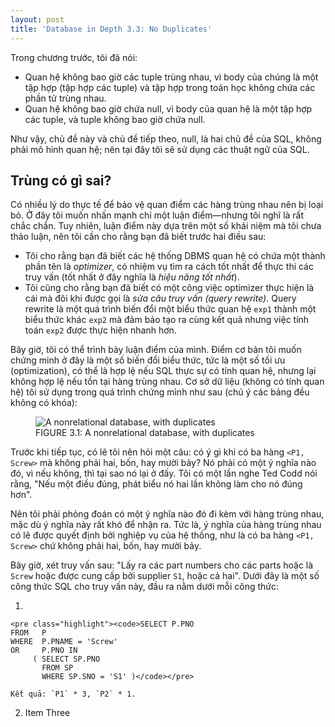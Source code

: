 ```yaml
---
layout: post
title: 'Database in Depth 3.3: No Duplicates'
---
```


Trong chương trước, tôi đã nói:

 * Quan hệ không bao giờ các tuple trùng nhau, vì body của chúng là một tập hợp (tập hợp các tuple) và tập hợp trong toán học không chứa các phần tử trùng nhau.
 * Quan hệ không bao giờ chứa null, vì body của quan hệ là một tập hợp các tuple, và tuple không bao giờ chứa null.

Như vậy, chủ đề này và chủ đề tiếp theo, null, là hai chủ đề của SQL, không phải mô hình quan hệ; nên tại đây tôi sẽ sử dụng các thuật ngữ của SQL.

## Trùng có gì sai?

Có nhiều lý do thực tế để bảo vệ quan điểm các hàng trùng nhau nên bị loại bỏ. Ở đây tôi muốn nhấn mạnh chỉ một luận điểm&mdash;nhưng tôi nghĩ là rất chắc chắn. Tuy nhiên, luận điểm này dựa trên một số khái niệm mà tôi chưa thảo luận, nên tôi cần cho rằng bạn đã biết trước hai điều sau:

 * Tôi cho rằng bạn đã biết các hệ thống DBMS quan hệ có chứa một thành phần tên là *optimizer*, có nhiệm vụ tìm ra cách tốt nhất để thực thi các truy vấn (tốt nhất ở đây nghĩa là *hiệu năng tốt nhất*).
 * Tôi cũng cho rằng bạn đã biết có một công việc optimizer thực hiện là cái mà đôi khi được gọi là *sửa câu truy vấn (query rewrite)*. Query rewrite là một quá trình biến đổi một biểu thức quan hệ `exp1` thành một biểu thức khác `exp2` mà đảm bảo tạo ra cùng kết quả nhưng việc tính toán `exp2` được thực hiện nhanh hơn.

Bây giờ, tôi có thể trình bày luận điểm của mình. Điểm cơ bản tôi muốn chứng minh ở đây là một số biến đổi biểu thức, tức là một số tối ưu (optimization), có thể là hợp lệ nếu SQL thực sự có tính quan hệ, nhưng lại không hợp lệ nếu tồn tại hàng trùng nhau. Cơ sở dữ liệu (không có tính quan hệ) tôi sử dụng trong quá trình chứng mình như sau (chú ý các bảng đều không có khóa):

<figure>
  <img src="{{ site.baseurl }}/images/2017_01_15_a nonrelational_database_with_ duplicates.png" alt="A nonrelational database, with duplicates" />
  <figcaption>
    FIGURE 3.1: A nonrelational database, with duplicates
  </figcaption>
</figure>

Trước khi tiếp tục, có lẽ tôi nên hỏi một câu: có ý gì khi có ba hàng `<P1, Screw>` mà không phải hai, bốn, hay mười bảy? Nó phải có một ý nghĩa nào đó, vì nếu không, thì tại sao nó lại ở đấy. Tôi có một lần nghe Ted Codd nói rằng, "Nếu một điều đúng, phát biểu nó hai lần không làm cho nó đúng hơn".

Nên tôi phải phỏng đoán có một ý nghĩa nào đó đi kèm với hàng trùng nhau, mặc dù ý nghĩa này rất khó để nhận ra. Tức là, ý nghĩa của hàng trùng nhau có lẽ được quyết định bởi nghiệp vụ của hệ thống, như là có ba hàng `<P1, Screw>` chứ không phải hai, bốn, hay mười bảy.

Bây giờ, xét truy vấn sau: "Lấy ra các part numbers cho các parts hoặc là `Screw` hoặc được cung cấp bởi supplier `S1`, hoặc cả hai". Dưới đây là một số công thức SQL cho truy vấn này, đầu ra nằm dưới mỗi công thức:

 1. 

    <pre class="highlight"><code>SELECT P.PNO
    FROM   P
    WHERE  P.PNAME = 'Screw'
    OR     P.PNO IN
         ( SELECT SP.PNO
           FROM SP
           WHERE SP.SNO = 'S1' )</code></pre>

    Kết quả: `P1` * 3, `P2` * 1.

 2. Item Three